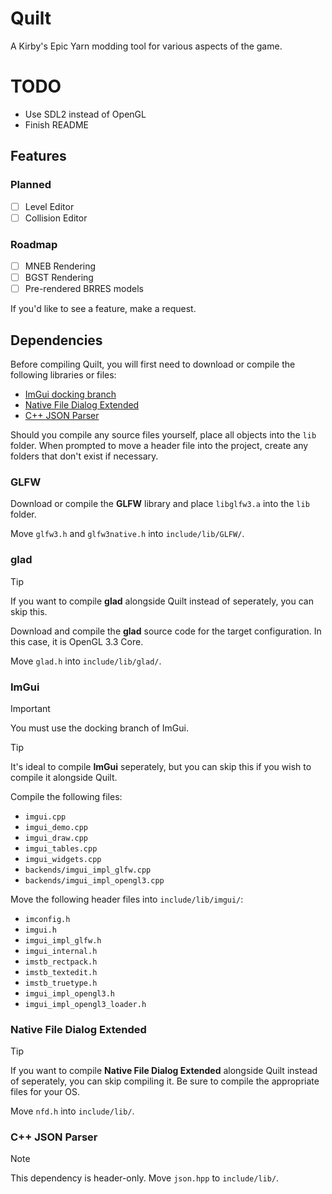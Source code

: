 # Quilt
A Kirby's Epic Yarn modding tool for various aspects of the game.

# TODO
- Use SDL2 instead of OpenGL
- Finish README

## Features
### Planned
- [ ] Level Editor
- [ ] Collision Editor
### Roadmap
- [ ] MNEB Rendering
- [ ] BGST Rendering
- [ ] Pre-rendered BRRES models

If you'd like to see a feature, make a request.

## Dependencies
Before compiling Quilt, you will first need to download or compile the following libraries or files:


- [ImGui docking branch](https://github.com/ocornut/imgui/tree/docking)
- [Native File Dialog Extended](https://github.com/btzy/nativefiledialog-extended)
- [C++ JSON Parser](https://github.com/nlohmann/json)

Should you compile any source files yourself, place all objects into the `lib` folder. When prompted to move a header file into the project, create any folders that don't exist if necessary.

### GLFW
Download or compile the **GLFW** library and place `libglfw3.a` into the `lib` folder.

Move `glfw3.h` and `glfw3native.h` into `include/lib/GLFW/`.
### glad
> [!TIP]
> If you want to compile **glad** alongside Quilt instead of seperately, you can skip this.

Download and compile the **glad** source code for the target configuration. In this case, it is OpenGL 3.3 Core.

Move `glad.h` into `include/lib/glad/`.

### ImGui
> [!IMPORTANT]
> You must use the docking branch of ImGui.

> [!TIP]
> It's ideal to compile **ImGui** seperately, but you can skip this if you wish to compile it alongside Quilt.

Compile the following files:
- `imgui.cpp`
- `imgui_demo.cpp`
- `imgui_draw.cpp`
- `imgui_tables.cpp`
- `imgui_widgets.cpp`
- `backends/imgui_impl_glfw.cpp`
- `backends/imgui_impl_opengl3.cpp`

Move the following header files into `include/lib/imgui/`:
- `imconfig.h`
- `imgui.h`
- `imgui_impl_glfw.h`
- `imgui_internal.h`
- `imstb_rectpack.h`
- `imstb_textedit.h`
- `imstb_truetype.h`
- `imgui_impl_opengl3.h`
- `imgui_impl_opengl3_loader.h`

### Native File Dialog Extended
> [!TIP]
> If you want to compile **Native File Dialog Extended** alongside Quilt instead of seperately, you can skip compiling it. Be sure to compile the appropriate files for your OS.

Move `nfd.h` into `include/lib/`.

### C++ JSON Parser
> [!NOTE]
> This dependency is header-only. Move `json.hpp` to `include/lib/`.